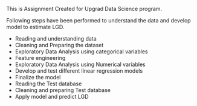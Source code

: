 This is Assignment Created for Upgrad Data Science program.

Following steps have been performed to understand the data and develop model to estimate LGD.
- Reading and understanding data
- Cleaning and Preparing the dataset
- Exploratory Data Analysis using categorical variables
- Feature engineering
- Exploratory Data Analysis using Numerical variables
- Develop and test different linear regression models
- Finalize the model
- Reading the Test database
- Cleaning and preparing Test database
- Apply model and predict LGD

